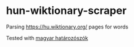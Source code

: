 # hun-wiktionary-scraper
Parsing https://hu.wiktionary.org/ pages for words

Tested with [magyar határozószók](https://hu.wiktionary.org/w/index.php?title=Kateg%C3%B3ria:magyar_hat%C3%A1roz%C3%B3sz%C3%B3k&pagefrom=b%C3%A1rmikorra#mw-pages)
